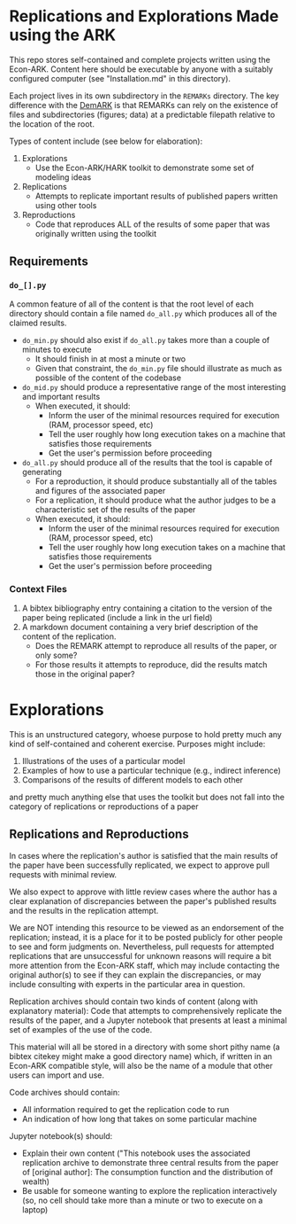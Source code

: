 # Replications and Explorations Made using the ARK

This repo stores self-contained and complete projects written using the Econ-ARK.  Content here should be executable by anyone with a suitably configured computer (see "Installation.md" in this directory).

Each project lives in its own subdirectory in the `REMARKs` directory.  The key difference with the [DemARK](https://github.com/econ-ark/DemARK) is that REMARKs can rely on the existence of files and subdirectories (figures; data) at a predictable filepath relative to the location of the root.

Types of content include (see below for elaboration):

1. Explorations
   * Use the Econ-ARK/HARK toolkit to demonstrate some set of modeling ideas
1. Replications
   * Attempts to replicate important results of published papers written using other tools
1. Reproductions
   * Code that reproduces ALL of the results of some paper that was originally written using the toolkit

## Requirements
### `do_[].py`

A common feature of all of the content is that the root level of each directory should contain a file named `do_all.py` which produces all of the claimed results.  

* `do_min.py` should also exist if `do_all.py` takes more than a couple of minutes to execute
   * It should finish in at most a minute or two
   * Given that constraint, the `do_min.py` file should illustrate as much as possible of the content of the codebase
* `do_mid.py` should produce a representative range of the most interesting and important results
   * When executed, it should:
      * Inform the user of the minimal resources required for execution (RAM, processor speed, etc)
	  * Tell the user roughly how long execution takes on a machine that satisfies those requirements
	  * Get the user's permission before proceeding 
* `do_all.py` should produce all of the results that the tool is capable of generating
   * For a reproduction, it should produce substantially all of the tables and figures of the associated paper 
   * For a replication, it should produce what the author judges to be a characteristic set of the results of the paper
   * When executed, it should:
      * Inform the user of the minimal resources required for execution (RAM, processor speed, etc)
	  * Tell the user roughly how long execution takes on a machine that satisfies those requirements
	  * Get the user's permission before proceeding 

### Context Files
1. A bibtex bibliography entry containing a citation to the version of the paper being replicated (include a link in the url field)
1. A markdown document containing a very brief description of the content of the replication.
   * Does the REMARK attempt to reproduce all results of the paper, or only some?
   * For those results it attempts to reproduce, did the results match those in the original paper?
   
# Explorations

This is an unstructured category, whoese purpose to hold pretty much any kind of self-contained and coherent exercise. Purposes might include:

1. Illustrations of the uses of a particular model
1. Examples of how to use a particular technique (e.g., indirect inference)
1. Comparisons of the results of different models to each other 

and pretty much anything else that uses the toolkit but does not fall into the category of replications or reproductions of a paper

## Replications and Reproductions

<!--
The [ballpark](http://github.com/econ-ark/ballpark) is a place for the set of papers that we would be delighted to have replicated in the Econ-ARK. 

This REMARK repo is where we store such replications when they are done (as well as the code for papers whose codebase was originally written using the Econ-ARK).
--> 

In cases where the replication's author is satisfied that the main results of the paper have been successfully replicated, we expect to approve pull requests with minimal review.

We also expect to approve with little review cases where the author has a clear explanation of discrepancies between the paper's published results and the results in the replication attempt. 

We are NOT intending this resource to be viewed as an endorsement of the replication; instead, it is a place for it to be posted publicly for other people to see and form judgments on. Nevertheless, pull requests for attempted replications that are unsuccessful for unknown reasons will require a bit more attention from the Econ-ARK staff, which may include contacting the original author(s) to see if they can explain the discrepancies, or may include consulting with experts in the particular area in question.

Replication archives should contain two kinds of content (along with explanatory material):
Code that attempts to comprehensively replicate the results of the paper, and a Jupyter notebook that presents at least a minimal set of examples of the use of the code.

This material will all be stored in a directory with some short pithy name (a bibtex citekey might make a good directory name) which, if written in an Econ-ARK compatible style, will also be the name of a module that other users can import and use.

Code archives should contain:
   * All information required to get the replication code to run
   * An indication of how long that takes on some particular machine
   
Jupyter notebook(s) should:
   * Explain their own content ("This notebook uses the associated replication archive to demonstrate three central results from the paper of [original author]: The consumption function and the distribution of wealth)
   * Be usable for someone wanting to explore the replication interactively (so, no cell should take more than a minute or two to execute on a laptop)
